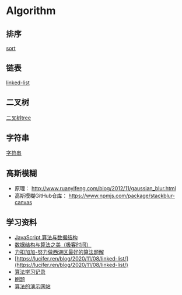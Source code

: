# Algorithm

## 排序

[sort](https://github.com/zeroone001/learning-algorithm/tree/main/%E6%8E%92%E5%BA%8F)

## 链表

[linked-list](https://github.com/zeroone001/learning-algorithm/tree/main/%E9%93%BE%E8%A1%A8)

## 二叉树

[二叉树tree](https://github.com/zeroone001/learning-algorithm/tree/main/%E4%BA%8C%E5%8F%89%E6%A0%91)

## 字符串

[字符串](https://github.com/zeroone001/learning-algorithm/tree/main/%E5%AD%97%E7%AC%A6%E4%B8%B2)

## 高斯模糊

* 原理： http://www.ruanyifeng.com/blog/2012/11/gaussian_blur.html
* 高斯模糊GitHub仓库： https://www.npmjs.com/package/stackblur-canvas

## 学习资料

* [JavaScript 算法与数据结构](https://github.com/trekhleb/javascript-algorithms/blob/master/README.zh-CN.md)
* [数据结构与算法之美（极客时间）](https://time.geekbang.org/column/article/41802)
* [力扣加加-努力做西湖区最好的算法题解](https://leetcode-solution-leetcode-pp.gitbook.io/leetcode-solution/thinkings/tree#dan-shuang-di-gui)
* [https://lucifer.ren/blog/2020/11/08/linked-list/](https://lucifer.ren/blog/2020/11/08/linked-list/)
* [算法学习记录](https://juejin.cn/post/6900698814093459463)
* [刷题](https://github.com/azl397985856/leetcode)
* [算法的演示网站](https://recursion.vercel.app/%E3%80%82)

